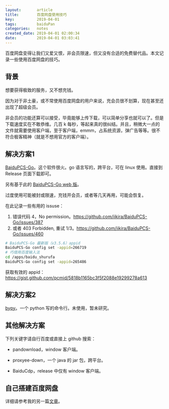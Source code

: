 ```yaml
---
layout:       article
title:        百度网盘使用技巧
key:          2019-04-01
tags:         baiduPan
categories:   notes
created_date: 2019-04-01 02:00:34
date:         2019-04-01 03:03:41
---
```


 百度网盘变得让我们又爱又恨，非会员限速，但又没有合适的免费替代品。本文记录一些使用百度网盘的技巧。

<!--more-->

## 背景

想要获得极致的服务，又不想充钱。

因为对于非土豪，或不常使用百度网盘的用户来说，充会员很不划算，现在甚至还出现了超级会员。

非会员的功能还算可以接受，毕竟能够上传下载，可以简单分享也就可以了。但是下载速度实在不敢恭维。几百 k 每秒，等起来真的很纠结。并且，稍微大一点的文件就需要使用客户端，至于客户端，emmm，占系统资源，弹广告等等。很不符合极客精神（就是不想用官方的客户端）。

## 解决方案1

[BaiduPCS-Go](https://github.com/iikira/BaiduPCS-Go)。这个软件很火。go 语言写的，跨平台，可在 linux 使用。直接到 Release 页面下载即可。

另有基于此的 [BaiduPCS-Go web 版](https://github.com/liuzhuoling2011/baidupcs-web)。

过度使用可能被封或限速，充钱开会员，或者等几天再用，可能会恢复。

在此记录一些有用的 issuse：

1. 错误代码 4，No permission。<https://github.com/iikira/BaiduPCS-Go/issues/387>
2. 或者 403 Forbidden, 重试 1/3。<https://github.com/iikira/BaiduPCS-Go/issues/460>



```bash
# BaiduPCS-Go 最新版（v3.5.6）appid
BaiduPCS-Go config set -appid=266719
# 巧借用百度输入法
cd /apps/baidu_shurufa
BaiduPCS-Go config set -appid=265486
```

获取有效的 appid：<https://gist.github.com/pcmid/5818b1165bc3f5f2088e19299278a613>

## 解决方案2

[bypy](https://github.com/houtianze/bypy)。一个 python 写的命令行。未使用，暂未研究。

## 其他解决方案

下列关键字请自行百度或直接上 github 搜索：

- pandownload，window 客户端。
- proxyee-down，一个 java 的 jar 包，跨平台。

- BaiduCdp，release 中仅有 window 客户端。

## 自己搭建百度网盘

详细请参考我的另一篇[文章](/notes/install-nextcloud.html)。